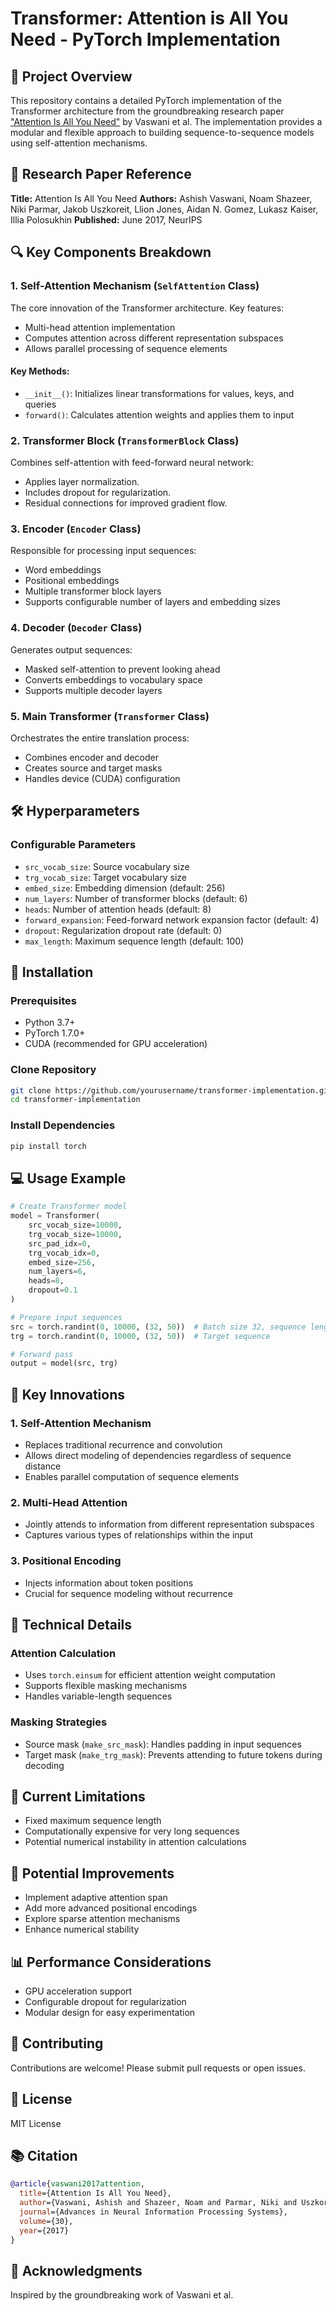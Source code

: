 # Transformer: Attention is All You Need - PyTorch Implementation

## 🌟 Project Overview
This repository contains a detailed PyTorch implementation of the Transformer architecture from the groundbreaking research paper ["Attention Is All You Need"](https://arxiv.org/abs/1706.03762) by Vaswani et al. The implementation provides a modular and flexible approach to building sequence-to-sequence models using self-attention mechanisms.

## 📜 Research Paper Reference
**Title:** Attention Is All You Need
**Authors:** Ashish Vaswani, Noam Shazeer, Niki Parmar, Jakob Uszkoreit, Llion Jones, Aidan N. Gomez, Lukasz Kaiser, Illia Polosukhin
**Published:** June 2017, NeurIPS

## 🔍 Key Components Breakdown

### 1. Self-Attention Mechanism (`SelfAttention` Class)
The core innovation of the Transformer architecture. Key features:
- Multi-head attention implementation
- Computes attention across different representation subspaces
- Allows parallel processing of sequence elements

#### Key Methods:
- `__init__()`: Initializes linear transformations for values, keys, and queries
- `forward()`: Calculates attention weights and applies them to input

### 2. Transformer Block (`TransformerBlock` Class)
Combines self-attention with feed-forward neural network:
- Applies layer normalization.
- Includes dropout for regularization.
- Residual connections for improved gradient flow.

### 3. Encoder (`Encoder` Class)
Responsible for processing input sequences:
- Word embeddings
- Positional embeddings
- Multiple transformer block layers
- Supports configurable number of layers and embedding sizes

### 4. Decoder (`Decoder` Class)
Generates output sequences:
- Masked self-attention to prevent looking ahead
- Converts embeddings to vocabulary space
- Supports multiple decoder layers

### 5. Main Transformer (`Transformer` Class)
Orchestrates the entire translation process:
- Combines encoder and decoder
- Creates source and target masks
- Handles device (CUDA) configuration

## 🛠️ Hyperparameters

### Configurable Parameters
- `src_vocab_size`: Source vocabulary size
- `trg_vocab_size`: Target vocabulary size
- `embed_size`: Embedding dimension (default: 256)
- `num_layers`: Number of transformer blocks (default: 6)
- `heads`: Number of attention heads (default: 8)
- `forward_expansion`: Feed-forward network expansion factor (default: 4)
- `dropout`: Regularization dropout rate (default: 0)
- `max_length`: Maximum sequence length (default: 100)

## 🚀 Installation

### Prerequisites
- Python 3.7+
- PyTorch 1.7.0+
- CUDA (recommended for GPU acceleration)

### Clone Repository
```bash
git clone https://github.com/yourusername/transformer-implementation.git
cd transformer-implementation
```

### Install Dependencies
```bash
pip install torch
```

## 💻 Usage Example

```python
# Create Transformer model
model = Transformer(
    src_vocab_size=10000,
    trg_vocab_size=10000,
    src_pad_idx=0,
    trg_vocab_idx=0,
    embed_size=256,
    num_layers=6,
    heads=8,
    dropout=0.1
)

# Prepare input sequences
src = torch.randint(0, 10000, (32, 50))  # Batch size 32, sequence length 50
trg = torch.randint(0, 10000, (32, 50))  # Target sequence

# Forward pass
output = model(src, trg)
```

## 🧠 Key Innovations

### 1. Self-Attention Mechanism
- Replaces traditional recurrence and convolution
- Allows direct modeling of dependencies regardless of sequence distance
- Enables parallel computation of sequence elements

### 2. Multi-Head Attention
- Jointly attends to information from different representation subspaces
- Captures various types of relationships within the input

### 3. Positional Encoding
- Injects information about token positions
- Crucial for sequence modeling without recurrence

## 🔬 Technical Details

### Attention Calculation
- Uses `torch.einsum` for efficient attention weight computation
- Supports flexible masking mechanisms
- Handles variable-length sequences

### Masking Strategies
- Source mask (`make_src_mask`): Handles padding in input sequences
- Target mask (`make_trg_mask`): Prevents attending to future tokens during decoding

## 🚧 Current Limitations
- Fixed maximum sequence length
- Computationally expensive for very long sequences
- Potential numerical instability in attention calculations

## 🔮 Potential Improvements
- Implement adaptive attention span
- Add more advanced positional encodings
- Explore sparse attention mechanisms
- Enhance numerical stability

## 📊 Performance Considerations
- GPU acceleration support
- Configurable dropout for regularization
- Modular design for easy experimentation

## 🤝 Contributing
Contributions are welcome! Please submit pull requests or open issues.

## 📝 License
MIT License

## 📚 Citation
```bibtex
@article{vaswani2017attention,
  title={Attention Is All You Need},
  author={Vaswani, Ashish and Shazeer, Noam and Parmar, Niki and Uszkoreit, Jakob and Jones, Llion and Gomez, Aidan N and Kaiser, {\L}ukasz and Polosukhin, Illia},
  journal={Advances in Neural Information Processing Systems},
  volume={30},
  year={2017}
}
```

## 🌈 Acknowledgments
Inspired by the groundbreaking work of Vaswani et al.
